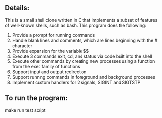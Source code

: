 ## Details:

This is a small shell clone written in C that implements a subset of features of well-known shells, such as bash. This program does the following:
<ol>
  <li>Provide a prompt for running commands</li>
<li>Handle blank lines and comments, which are lines beginning with the # character</li>
<li>Provide expansion for the variable $$</li>
<li>Execute 3 commands exit, cd, and status via code built into the shell</li>
<li>Execute other commands by creating new processes using a function from the exec family of functions</li>
<li>Support input and output redirection</li>
<li>Support running commands in foreground and background processes</li>
<li>Implement custom handlers for 2 signals, SIGINT and SIGTSTP</li>
</ol>

## To run the program:

make
run test script
